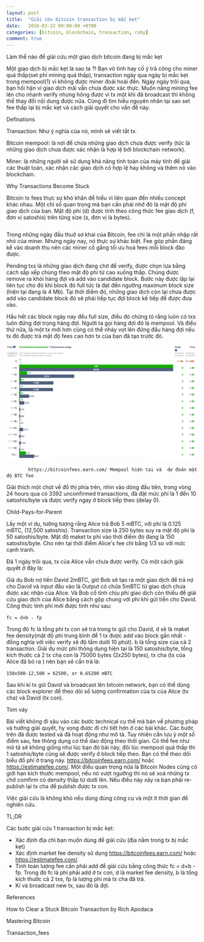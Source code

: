 ```yaml
---
layout: post
title:  "Giải cứu bitcoin transaction bị mắc kẹt"
date:   2018-03-22 09:00:00 +0700
categories: [bitcoin, blockchain, transaction, ruby]
comment: true
---
```


Làm thể nào để giải cứu một giao dịch bitcoin đang bị mắc kẹt

Một giao dịch bị mắc kẹt là sao ta ?! Bạn vô tình hay cố ý trả công cho miner quá thấp(set phí mining quá thấp), transaction ngày qua ngày bị mắc kẹt trong mempool(1) vì không được miner đoái hoài đến. Ngày ngày trôi qua, bạn hối hận vì giao dịch mãi vẫn chưa được xác thực. Muốn nâng mining fee lên cho nhanh verify nhưng hông được vì tx một khi đã broadcast thì không thể thay đổi nội dung được nữa. Cùng đi tìm hiểu nguyên nhân tại sao set fee thấp lại bị mắc kẹt và cách giải quyết cho vấn đề này.

Definations

Transaction: Như ý nghĩa của nó, mình sẽ viết tắt tx.

Bitcoin mempool: là nơi để chứa những giao dịch chưa được verify (tức là những giao dịch chưa được xác nhận là hợp lệ bởi blockchain network).

Miner: là những người sẽ sử dụng khả năng tính toán của máy tính để giải các thuật toán, xác nhận các giao dịch có hợp lệ hay không và thêm nó vào blockchain.

Why Transactions Become Stuck

Bitcoin tx fees thực sự khó khăn để hiểu vì liên quan đến nhiều concept khác nhau. Một chỉ số quan trọng mà bạn cần phải nhớ đó là mật độ phí giao dịch của bạn. Mật độ phí (d) được tính theo công thức fee giao dịch (f, đơn vị satoshis) trên từng size (s, đơn vị là bytes).

```d=f/s
```

Trong những ngày đầu thuở sơ khai của Bitcoin, fee chỉ là một phần nhập rất nhỏ của miner. Nhưng ngày nay, nó thực sự khác biệt. Fee góp phần đáng kể vào doanh thu nên các miner cố gắng tối ưu hoá fees mỗi block đào được.

Pending txs là những giao dịch đang chờ để verify, được chọn lựa bằng cách sắp xếp chúng theo mật độ phí từ cao xuống thấp. Chúng được remove ra khỏi hàng đợi và add vào candidate block. Bước này được lặp lại liên tục cho đó khi block đó full tức là đạt đến ngưỡng maximum block size (hiện tại đang là 4 Mb).  Tại thời điểm đó, những giao dịch còn lại chưa được add vào candidate block đó sẽ phải tiếp tục đợi block kế tiếp để được đưa vào.

Hầu hết các block ngày nay đều full size, điều đó chứng tỏ rằng luôn có txs luôn đứng đợi trọng hàng đợi. Người ta gọi hàng đợi đó là mempool. Và điều thứ nữa, là một tx mới hơn cũng có thể nhảy vọt lên đứng đầu hàng đợi nếu tx đó được trả mật độ fees cao hơn tx của bạn đã tạo trước đó.

![mempool](/images/mempool.png)

			https://bitcoinfees.earn.com/ Mempool hiện tại và  dự đoán mật độ BTC fee 

Giải thích một chút về đồ thị phía trên, nhìn vào dòng đầu tiên, trong vòng 24 hours qua có 3392 unconfirmed transactions, đã đặt mức phí là 1 đến 10 satoshis/byte và được verify ngay ở block tiếp theo (delay 0).

Child-Pays-for-Parent

Lấy một ví dụ, tưởng tượng rằng Alice trả Bob 5 mBTC, với phí là 0.125 mBTC, (12,500 satoshis). Transaction size là 250 bytes suy ra mật độ phí là 50 satoshis/byte. Mật độ maket tx phí vào thời điểm đó đang là 150 satoshis/byte. Cho nên tại thời điểm Alice's fee chỉ bằng 1/3 so với mức cạnh tranh.

Đã 1 ngày trôi qua, tx của Alice vẫn chưa được verify. Có một cách giải quyết ở đây là:

Giả dụ Bob nợ tiền David 2mBTC, giờ Bob sẽ tạo ra một giao dịch để trả nợ cho David và input đầu vào là Output có chứa 5mBTC từ giao dịch chưa được xác nhận của Alice. Và Bob cố tính chịu phí giao dịch còn thiếu để giải cứu giao dịch của Alice bằng cách gộp chung với phí khi gửi tiền cho David. Công thức tính phí mới được tính như sau:

	fc = d×b - fp

Trong đó fc là tổng phí tx con sẽ trả trong tx gửi cho David, d sẽ là maket fee density(mật độ phí trung bình để 1 tx được add vào block gần nhất - đồng nghĩa với việc verify sẽ độ tầm dưới 10 phút). b là tổng size của cả 2 transaction. Giải dụ mức phí thông dụng hiện tại là 150 satoshis/byte,  tổng kích thước cả 2 tx cha con là 75000 bytes (2x250 bytes), tx cha (tx của Alice đã bỏ ra ) nên bạn sẽ cần trả là:

```
150x500-12,500 = 62500, or 0.65200 mBTC
```

Sau khi kí tx gửi David và broadcast lên bitcoin network, bạn có thể dùng các block explorer để theo dõi số lượng confirmation của tx của Alice (tx cha) và David (tx con).

Tóm váy

Bài viết không đi sâu vào các bước technical cụ thể mà bàn về phương pháp và hướng giải quyết, hy vọng được đi chi tiết hơn ở các bài khác. Các bước trên đã được tested và đã hoạt động như mô tả. Tuy nhiên cần lưu ý một số điểm sau, fee thông dụng có thể dao động theo thời gian. Có thể fee như mô tả sẽ không giống như lúc bạn đó bài này, đôi lúc mempool quá thấp thì 1 satoshis/byte cũng sẽ được verify ở block tiếp theo. Bạn có thể theo dõi biểu đồ phí ở trang này. https://bitcoinfees.earn.com/ hoặc https://estimatefee.com/. Một điều quan trọng nữa là Bitcoin Nodes cũng có giới hạn kích thước mempool, nếu nó vượt ngưỡng thì nó sẽ xoá những tx chờ comfirm có density thấp từ dưới lên. Nếu điều này xảy ra bạn phải re-publish lại tx cha để publish được tx con.

Việc giải cứu là không khó nếu dùng đúng công cụ và một ít thời gian để nghiên cứu.

TL;DR

Các bước giải cứu 1 transaction bị mắc kẹt:

- Xác định địa chỉ bạn muốn dùng để giải cứu (địa nằm trong tx bị mắc kẹt)
- Xác định market fee density sử dụng  https://bitcoinfees.earn.com/ hoặc https://estimatefee.com/.
- Tính toán lượng fee cần phải add để giải cứu bằng công thức fc = d×b - fp. Trong đó fc là phí phải add ở tx con, d là market fee density, b là tổng kích thước cả 2 txs, fp là lượng phí mà tx cha đã trả.
- Kí và broadcast new tx, sau đó là đợi.



References

How to Clear a Stuck Bitcoin Transaction by Rich Apodaca

Mastering Bitcoin

Transaction_fees
